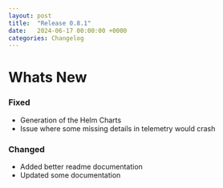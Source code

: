 ```yaml
---
layout: post
title:  "Release 0.8.1"
date:   2024-06-17 00:00:00 +0000
categories: Changelog
---
```


# Whats New

### Fixed

- Generation of the Helm Charts
- Issue where some missing details in telemetry would crash

### Changed

- Added better readme documentation
- Updated some documentation
